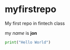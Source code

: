 # myfirstrepo
My first repo in fintech class


my *name* is **jon**

```python
print("Hello World")
```

